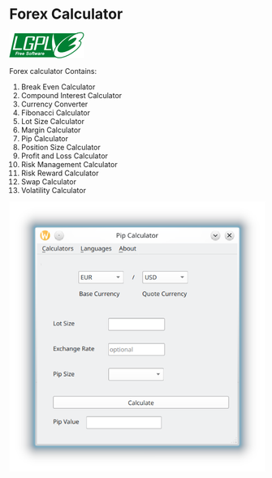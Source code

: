 # Forex Calculator
![license](assets/lgplv3.png)

Forex calculator Contains:

1) Break Even Calculator
2) Compound Interest Calculator
3) Currency Converter
4) Fibonacci Calculator
5) Lot Size Calculator
6) Margin Calculator
7) Pip Calculator
8) Position Size Calculator
9) Profit and Loss Calculator
10) Risk Management Calculator
11) Risk Reward Calculator
12) Swap Calculator
13) Volatility Calculator

![gui](assets/gui.png)

